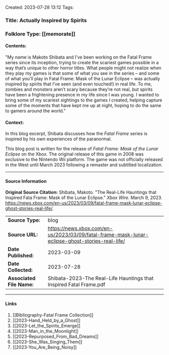 Created: 2023-07-28 13:12
Tags: 

### Title:  Actually Inspired by Spirits
### Folklore Type:  [[memorate]]

#### Contents:
"My name is Makoto Shibata and I’ve been working on the Fatal Frame series since its inception, trying to create the scariest games possible in a way that’s unique to other horror titles. What people might not realize when they play my games is that some of what you see in the series – and some of what you’ll play in Fatal Frame: Mask of the Lunar Eclipse – was actually inspired by spirits that I’ve seen (and even touched!) in real life. To me, zombies and monsters aren’t scary because they’re not real, but spirits have been a frightening presence in my life since I was young. I wanted to bring some of my scariest sightings to the games I created, helping capture some of the moments that have kept me up at night, hoping to do the same to gamers around the world."

#### Context:
In this blog excerpt, Shibata discusses how the _Fatal Frame_ series is inspired by his own experiences of the paranormal.

This blog post is written for the release of _Fatal Frame: Mask of the Lunar Eclipse_ on the Xbox.  The original release of this game in 2008 was exclusive to the Nintendo Wii platform.  The game was not officially released in the West until March 2023 following a remaster and subtitled localization. 


----
#### Source Information
**Original Source Citation:**
	Shibata, Makoto. "The Real-Life Hauntings that Inspired Fata Frame: Mask of the Lunar Eclipse." _Xbox Wire_. March 9, 2023. https://news.xbox.com/en-us/2023/03/09/fatal-frame-mask-lunar-eclipse-ghost-stories-real-life/.

| | |
| --- | --- |
| **Source Type:** | blog |
|  **Source URL:**  | https://news.xbox.com/en-us/2023/03/09/fatal-frame-mask-lunar-eclipse-ghost-stories-real-life/ |
| **Date Published:** | 2023-03-09 |
| **Date Collected:** | 2023-07-28 |
| **Associated File Name:** | Shibata-2023-The Real-Life Hauntings that Inspired Fatal Frame.pdf |

---
#### Links
1. [[Bibliography-Fatal Frame Collection]]
2. [[2023-Hand_Held_by_a_Ghost]]
3. [[2023-Let_the_Spirits_Emerge]]
4. [[2023-Man_in_the_Moonlight]]
5. [[2023-Repurposed_From_Bad_Dreams]]
6. [[2023-She_Was_Singing_Them]]
7. [[2023-You_Are_Being_Noisy]]
